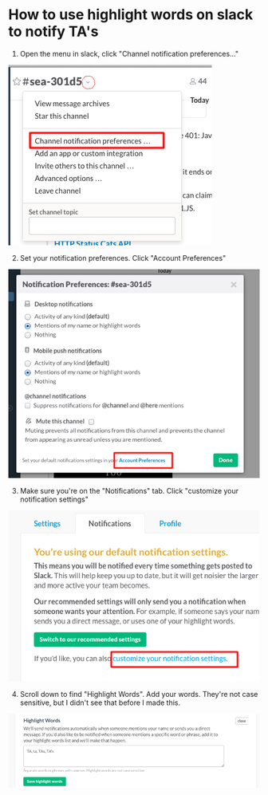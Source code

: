 # How to use highlight words on slack to notify TA's

1. Open the menu in slack, click "Channel notification preferences..."

![alt text](img/step1.png "step1")

2. Set your notification preferences. Click "Account Preferences"

![alt text](img/step2.png "step2")

3. Make sure you're on the "Notifications" tab. Click "customize your notification settings"

![alt text](img/step3.png "step3")

4. Scroll down to find "Highlight Words". Add your words. They're not case sensitive, but I didn't see that before I made this.

![alt text](img/step4.png "step4")
